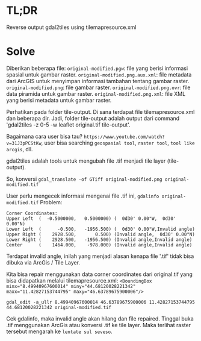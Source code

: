 # TL;DR
Reverse output gdal2tiles using tilemapresource.xml

# Solve
Diberikan beberapa file:
```original-modified.pgw```: file yang berisi informasi spasial untuk gambar raster.
```original-modified.png.aux.xml```: file metadata dari ArcGIS untuk menyimpan informasi tambahan tentang gambar raster.
```original-modified.png```: file gambar raster.
```original-modified.png.ovr```: file data piramida untuk gambar raster.
```original-modified.png.xml```: file XML yang berisi metadata untuk gambar raster.

Perhatikan pada folder tile-output. Di sana terdapat file tilemapresource.xml dan beberapa dir. Jadi, folder tile-output adalah output dari command 'gdal2tiles -z 0-5 -w leaflet original.tif tile-output'.

Bagaimana cara user bisa tau? `https://www.youtube.com/watch?v=31J3pPCStKw`, user bisa searching `geospasial tool`, `raster tool`,  `tool like arcgis`, dll.

gdal2tiles adalah tools untuk mengubah file .tif menjadi tile layer (tile-output).

So, konversi ```gdal_translate -of GTiff original-modified.png original-modified.tif```

User perlu mengecek informasi mengenai file .tif ini, ```gdalinfo original-modified.tif```
Problem: 
```
Corner Coordinates:
Upper Left  (  -0.5000000,   0.5000000) (  0d30' 0.00"W,  0d30' 0.00"N)
Lower Left  (      -0.500,   -1956.500) (  0d30' 0.00"W,Invalid angle)
Upper Right (    2928.500,       0.500) (Invalid angle,  0d30' 0.00"N)
Lower Right (    2928.500,   -1956.500) (Invalid angle,Invalid angle)
Center      (    1464.000,    -978.000) (Invalid angle,Invalid angle)
```

Terdapat invalid angle, inilah yang menjadi alasan kenapa file '.tif' tidak bisa dibuka via ArcGis / Tile Layer.

Kita bisa repair menggunakan data corner coordinates dari original.tif yang bisa didapatkan melalui tilemapresource.xml:
```<BoundingBox minx="8.49940967600014" miny="44.68120028221342" maxx="11.42827153744795" maxy="46.63789675900006"/>```

```gdal_edit -a_ullr 8.49940967600014 46.63789675900006 11.42827153744795 44.68120028221342 original-modified.tif```

Cek gdalinfo, maka invalid angle akan hilang dan file repaired. Tinggal buka .tif menggunakan ArcGis atau konversi .tif ke tile layer. Maka terlihat raster tersebut mengarah ke `lentate sul seveso`.
